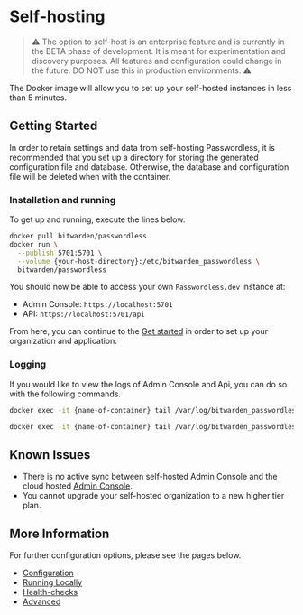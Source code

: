 # Self-hosting <Badge text="Beta" type="warning"/>

> ⚠️
> The option to self-host is an enterprise feature and is currently in the BETA phase of development. It is meant for experimentation and discovery purposes.
All features and configuration could change in the future. DO NOT use this in production environments.
> ⚠️

The Docker image will allow you to set up your self-hosted instances in less than 5 minutes.

## Getting Started

In order to retain settings and data from self-hosting Passwordless, it is recommended that you set up a directory for
storing the generated configuration file and database. Otherwise, the database and configuration file will be deleted when with the container.

### Installation and running

To get up and running, execute the lines below.

```bash
docker pull bitwarden/passwordless
docker run \
  --publish 5701:5701 \
  --volume {your-host-directory}:/etc/bitwarden_passwordless \
  bitwarden/passwordless
```

You should now be able to access your own `Passwordless.dev` instance at:

- Admin Console: `https://localhost:5701`
- API: `https://localhost:5701/api`

From here, you can continue to the [Get started](get-started.md) in order to set up your organization and application.

### Logging

If you would like to view the logs of Admin Console and Api, you can do so with the following commands.

```bash
docker exec -it {name-of-container} tail /var/log/bitwarden_passwordless/api.log
```

```bash
docker exec -it {name-of-container} tail /var/log/bitwarden_passwordless/admin.log
```

## Known Issues

- There is no active sync between self-hosted Admin Console and the cloud hosted [Admin Console](https://admin.passwordless.dev).
- You cannot upgrade your self-hosted organization to a new higher tier plan.

## More Information

For further configuration options, please see the pages below.

- [Configuration](self-hosting/configuration.md)
- [Running Locally](self-hosting/running-locally.md) <Badge text="examples" type="warning"/>
- [Health-checks](self-hosting/health-checks.md)
- [Advanced](self-hosting/advanced.md)
